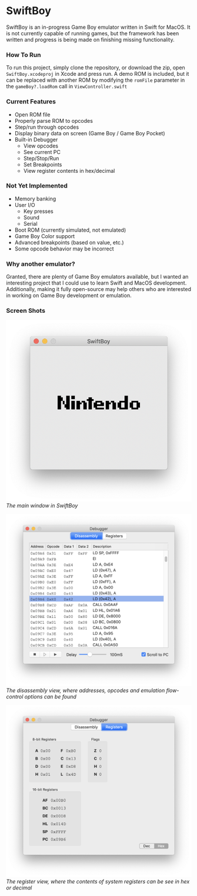 # SwiftBoy

SwiftBoy is an in-progress Game Boy emulator written in Swift for MacOS. It is not currently capable of running games, but the framework has been written and progress is being made on finishing missing functionality.

### How To Run
To run this project, simply clone the repository, or download the zip, open `SwiftBoy.xcodeproj` in Xcode and press run. A demo ROM is included, but it can be replaced with another ROM by modifying the `romFile` parameter in the `gameBoy?.loadRom` call in `ViewController.swift`

### Current Features
  - Open ROM file
  - Properly parse ROM to opcodes
  - Step/run through opcodes
  - Display binary data on screen (Game Boy / Game Boy Pocket)
  - Built-in Debugger
    - View opcodes
    - See current PC
    - Step/Stop/Run
    - Set Breakpoints
    - View register contents in hex/decimal

### Not Yet Implemented
  - Memory banking
  - User I/O
    - Key presses
    - Sound
    - Serial
  - Boot ROM (currently simulated, not emulated)
  - Game Boy Color support
  - Advanced breakpoints (based on value, etc.)
  - Some opcode behavior may be incorrect

### Why another emulator?
Granted, there are plenty of Game Boy emulators available, but I wanted an interesting project that I could use to learn Swift and MacOS development. Additionally, making it fully open-source may help others who are interested in working on Game Boy development or emulation. 

### Screen Shots
![Main SwiftBoy View](https://raw.githubusercontent.com/perkinsb1024/SwiftBoy/master/Screenshots/MainView.png)
_The main window in SwiftBoy_

![SwiftBoy Disassembly View](https://raw.githubusercontent.com/perkinsb1024/SwiftBoy/master/Screenshots/DisassemblyView.png)
_The disassembly view, where addresses, opcodes and emulation flow-control options can be found_


![SwiftBoy Register View](https://raw.githubusercontent.com/perkinsb1024/SwiftBoy/master/Screenshots/RegisterView.png)
_The register view, where the contents of system registers can be see in hex or decimal_